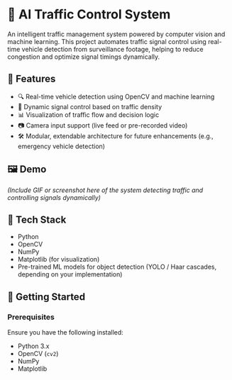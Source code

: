 # 🚦 AI Traffic Control System

An intelligent traffic management system powered by computer vision and machine learning. This project automates traffic signal control using real-time vehicle detection from surveillance footage, helping to reduce congestion and optimize signal timings dynamically.

## 📌 Features

- 🔍 Real-time vehicle detection using OpenCV and machine learning
- 🧠 Dynamic signal control based on traffic density
- 📊 Visualization of traffic flow and decision logic
- 📷 Camera input support (live feed or pre-recorded video)
- 🛠️ Modular, extendable architecture for future enhancements (e.g., emergency vehicle detection)

## 🖼️ Demo

*(Include GIF or screenshot here of the system detecting traffic and controlling signals dynamically)*

## 🧰 Tech Stack

- Python
- OpenCV
- NumPy
- Matplotlib (for visualization)
- Pre-trained ML models for object detection (YOLO / Haar cascades, depending on your implementation)

## 🚀 Getting Started

### Prerequisites

Ensure you have the following installed:

- Python 3.x
- OpenCV (`cv2`)
- NumPy
- Matplotlib

